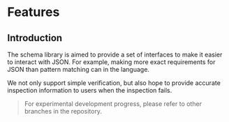 # Features

## Introduction

The schema library is aimed to provide a set of interfaces to make it easier to interact with JSON. For example, making more exact requirements for JSON than pattern matching can in the language.

We not only support simple verification, but also hope to provide accurate inspection information to users when the inspection fails.

> For experimental development progress, please refer to other branches in the repository.

